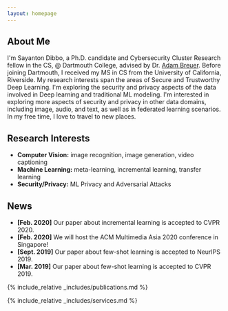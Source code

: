 ```yaml
---
layout: homepage
---
```


## About Me

I'm Sayanton Dibbo, a Ph.D. candidate and Cybersecurity Cluster Research fellow in the CS, @ Dartmouth College, advised by Dr. <a href="https://www.adambreuer.com/">Adam Breuer</a>. Before joining Dartmouth, I received my MS in CS from the University of California, Riverside. 
My research interests span the areas of Secure and Trustworthy Deep Learning.  I'm exploring the security and privacy aspects of the data involved in Deep learning and traditional ML modeling. I'm interested in exploring more aspects of security and privacy in other data domains, including image, audio, and text, as well as in federated learning scenarios.
In my free time, I love to travel to new places.

## Research Interests

- **Computer Vision:** image recognition, image generation, video captioning
- **Machine Learning:** meta-learning, incremental learning, transfer learning
- **Security/Privacy:** ML Privacy and Adversarial Attacks


## News

- **[Feb. 2020]** Our paper about incremental learning is accepted to CVPR 2020.
- **[Feb. 2020]** We will host the ACM Multimedia Asia 2020 conference in Singapore!
- **[Sept. 2019]** Our paper about few-shot learning is accepted to NeurIPS 2019.
- **[Mar. 2019]** Our paper about few-shot learning is accepted to CVPR 2019.

{% include_relative _includes/publications.md %}

{% include_relative _includes/services.md %}
